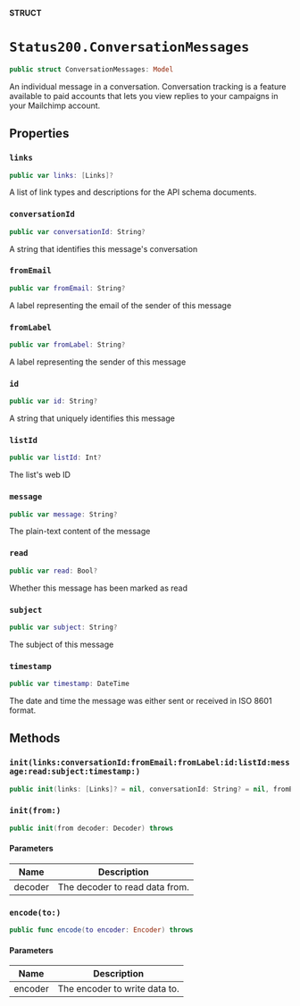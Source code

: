 **STRUCT**

# `Status200.ConversationMessages`

```swift
public struct ConversationMessages: Model
```

An individual message in a conversation. Conversation tracking is a feature available to paid accounts that lets you view replies to your campaigns in your Mailchimp account.

## Properties
### `links`

```swift
public var links: [Links]?
```

A list of link types and descriptions for the API schema documents.

### `conversationId`

```swift
public var conversationId: String?
```

A string that identifies this message's conversation

### `fromEmail`

```swift
public var fromEmail: String?
```

A label representing the email of the sender of this message

### `fromLabel`

```swift
public var fromLabel: String?
```

A label representing the sender of this message

### `id`

```swift
public var id: String?
```

A string that uniquely identifies this message

### `listId`

```swift
public var listId: Int?
```

The list's web ID

### `message`

```swift
public var message: String?
```

The plain-text content of the message

### `read`

```swift
public var read: Bool?
```

Whether this message has been marked as read

### `subject`

```swift
public var subject: String?
```

The subject of this message

### `timestamp`

```swift
public var timestamp: DateTime
```

The date and time the message was either sent or received in ISO 8601 format.

## Methods
### `init(links:conversationId:fromEmail:fromLabel:id:listId:message:read:subject:timestamp:)`

```swift
public init(links: [Links]? = nil, conversationId: String? = nil, fromEmail: String? = nil, fromLabel: String? = nil, id: String? = nil, listId: Int? = nil, message: String? = nil, read: Bool? = nil, subject: String? = nil, timestamp: Date? = nil)
```

### `init(from:)`

```swift
public init(from decoder: Decoder) throws
```

#### Parameters

| Name | Description |
| ---- | ----------- |
| decoder | The decoder to read data from. |

### `encode(to:)`

```swift
public func encode(to encoder: Encoder) throws
```

#### Parameters

| Name | Description |
| ---- | ----------- |
| encoder | The encoder to write data to. |